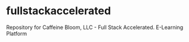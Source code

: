 # fullstackaccelerated
Repository for Caffeine Bloom, LLC - Full Stack Accelerated. E-Learning Platform

